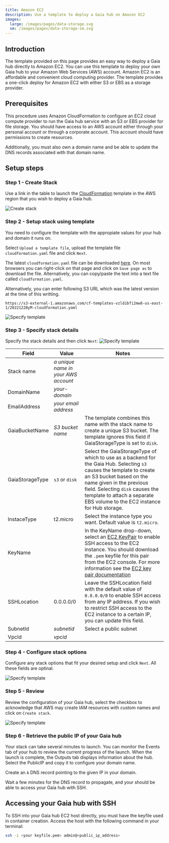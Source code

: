 ```yaml
---
title: Amazon EC2
description: Use a template to deploy a Gaia hub on Amazon EC2
images:
  large: /images/pages/data-storage.svg
  sm: /images/pages/data-storage-sm.svg
---
```


## Introduction

The template provided on this page provides an easy way to deploy a Gaia hub directly to Amazon EC2. You can use this template to deploy your own Gaia hub to your Amazon Web Services (AWS) account. Amazon EC2 is an affordable and convenient cloud computing provider. The template provides a one-click deploy for Amazon EC2 with either S3 or EBS as a storage provider.

## Prerequisites

This procedure uses Amazon CloudFormation to configure an EC2 cloud compute provider to run the Gaia hub service with an S3 or EBS provider for file storage. You should have access to an AWS account either through your personal account or through a corporate account. This account should have permissions to create resources.

Additionally, you must also own a domain name and be able to update the DNS records associated with that domain name.

## Setup steps

### Step 1 - Create Stack

Use a link in the table to launch the [CloudFormation](https://console.aws.amazon.com/cloudformation/) template in the AWS region that you wish to deploy a Gaia hub.

![Create stack](/images/cloudformation-create-stack.png)

### Step 2 - Setup stack using template

You need to configure the template with the appropiate values for your hub and domain it runs on.

Select `Upload a template file`, upload the template file `cloudformation.yaml` file and click `Next`.

The latest `cloudformation.yaml` file can be downloaded [here](https://raw.githubusercontent.com/stacks-network/gaia/master/deploy/cloudformation.yaml). On most browsers you can right-click on that page and click on `Save page as` to download the file. Alternatively, you can copy/paste the text into a text file called `cloudformation.yaml`.

Alternatively, you can enter following S3 URL which was the latest version at the time of this writting.

```
https://s3-external-1.amazonaws.com/cf-templates-vzldibfi2mw8-us-east-1/2022122ByM-cloudformation.yaml
```

![Specify template](/images/cloudformation-specify-template.png)

### Step 3 - Specify stack details

Specify the stack details and then click `Next`: ![Specify template](/images/cloudformation-specify-stack-details.png)

| Field           | Value                               | Notes                                                                                                                                                                                                                                                                                                                                                                                            |
| --------------- | ----------------------------------- | ------------------------------------------------------------------------------------------------------------------------------------------------------------------------------------------------------------------------------------------------------------------------------------------------------------------------------------------------------------------------------------------------ |
| Stack name      | _a unique name in your AWS account_ |                                                                                                                                                                                                                                                                                                                                                                                                  |
| DomainName      | _your-domain_                       |                                                                                                                                                                                                                                                                                                                                                                                                  |
| EmailAddress    | _your email address_                |                                                                                                                                                                                                                                                                                                                                                                                                  |
| GaiaBucketName  | _S3 bucket name_                    | The template combines this name with the stack name to create a unique S3 bucket. The template ignores this field if GaiaStorageType is set to `disk`.                                                                                                                                                                                                                                           |
| GaiaStorageType | `s3` or `disk`                      | Select the GaiaStorageType of which to use as a backend for the Gaia Hub. Selecting `s3` causes the template to create an S3 bucket based on the name given in the previous field. Selecting `disk` causes the template to attach a separate EBS volume to the EC2 instance for Hub storage.                                                                                                     |
| InstaceType     | t2.micro                            | Select the instance type you want. Default value is `t2.micro`.                                                                                                                                                                                                                                                                                                                                  |
| KeyName         |                                     | In the KeyName drop-down, select an [EC2 KeyPair](https://console.aws.amazon.com/ec2/v2/home?region=us-east-1#KeyPairs:) to enable SSH access to the EC2 instance. You should download the `.pem` keyfile for this pair from the EC2 console. For more information see the [EC2 key pair documentation](https://docs.aws.amazon.com/AWSEC2/latest/UserGuide/ec2-key-pairs.html#prepare-key-pair) |
| SSHLocation     | 0.0.0.0/0                           | Leave the SSHLocation field with the default value of `0.0.0.0/0` to enable SSH access from any IP address. If you wish to restrict SSH access to the EC2 instance to a certain IP, you can update this field.                                                                                                                                                                                   |
| SubnetId        | _subnetid_                          | Select a public subnet                                                                                                                                                                                                                                                                                                                                                                           |
| VpcId           | _vpcid_                             |                                                                                                                                                                                                                                                                                                                                                                                                  |

### Step 4 - Configure stack options

Configure any stack options that fit your desired setup and click `Next`. All these fields are optinal.

![Specify template](/images/cloudformation-stack-options.png)

### Step 5 - Review

Review the configuration of your Gaia hub, select the checkbox to acknowledge that AWS may create IAM resources with custom names and click on `Create stack`.

![Specify template](/images/cloudformation-iam-resources.png)

### Step 6 - Retrieve the public IP of your Gaia hub

Your stack can take several minutes to launch. You can monitor the Events tab of your hub to review the current progress of the launch. When the launch is complete, the Outputs tab displays information about the hub. Select the PublicIP and copy it to configure your domain name.

Create an `A` DNS record pointing to the given IP in your domain.

Wait a few minutes for the DNS record to propagate, and your should be able to access your Gaia hub with SSH.

## Accessing your Gaia hub with SSH

To SSH into your Gaia hub EC2 host directly, you must have the keyfile used in container creation. Access the host with the following command in your terminal:

```bash
ssh -i <your keyfile.pem> admin@<public_ip_address>
```
